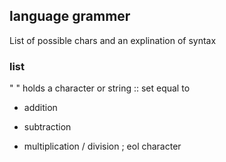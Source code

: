 ## language grammer
List of possible chars and an explination of syntax

### list
" " holds a character or string
:: set equal to
+ addition
- subtraction
* multiplication
/ division
; eol character
